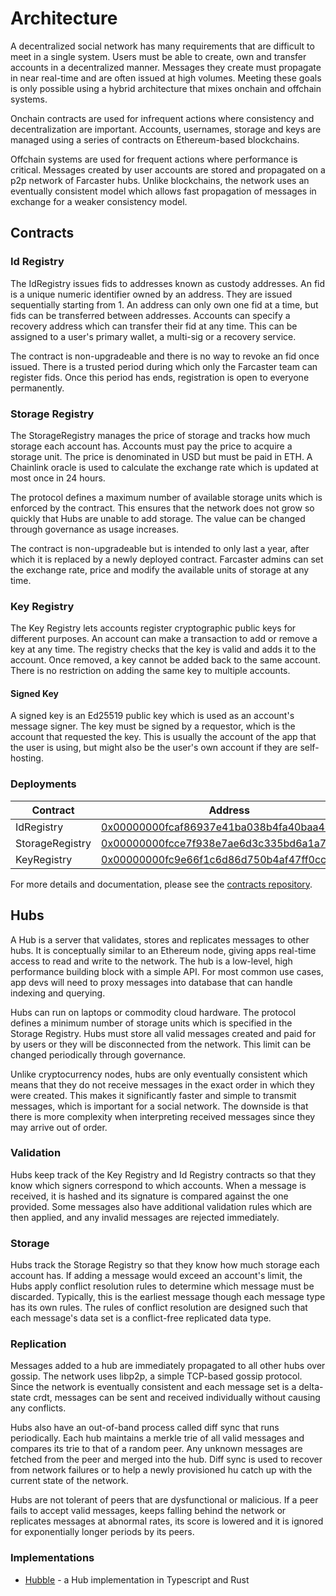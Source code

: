 # Architecture 

A decentralized social network has many requirements that are difficult to meet in a single system. Users must be able to create, own and transfer accounts in a decentralized manner. Messages they create must propagate in near real-time and are often issued at high volumes. Meeting these goals is only possible using a hybrid architecture that mixes onchain and offchain systems.

Onchain contracts are used for infrequent actions where consistency and decentralization are important. Accounts, usernames, storage and keys are managed using a series of contracts on Ethereum-based blockchains. 

Offchain systems are used for frequent actions where performance is critical. Messages created by user accounts are stored and propagated on a p2p network of Farcaster hubs. Unlike blockchains, the network uses an eventually consistent model which allows fast propagation of messages in exchange for a weaker consistency model. 

## Contracts

### Id Registry

The IdRegistry issues fids to addresses known as custody addresses. An fid is a unique numeric identifier  owned by an address. They are issued sequentially starting from 1. An address can only own one fid at a time, but fids can be transferred between addresses. Accounts can specify a recovery address which can transfer their fid at any time. This can be assigned to a user's primary wallet, a multi-sig or a recovery service.  

The contract is non-upgradeable and there is no way to revoke an fid once issued. There is a trusted period during which only the Farcaster team can register fids. Once this period has ends, registration is open to everyone permanently. 

### Storage Registry

The StorageRegistry manages the price of storage and tracks how much storage each account has. Accounts must pay the price to acquire a storage unit. The price is denominated in USD but must be paid in ETH. A Chainlink oracle is used to calculate the exchange rate which is updated at most once in 24 hours.

The protocol defines a maximum number of available storage units which is enforced by the contract. This ensures that the network does not grow so quickly that Hubs are unable to add storage. The value can be changed through governance as usage increases. 

The contract is non-upgradeable but is intended to only last a year, after which it is replaced by a newly deployed contract. Farcaster admins can set the exchange rate, price and modify the available units of storage at any time.

### Key Registry

The Key Registry lets accounts register cryptographic public keys for different purposes. An account can make a transaction to add or remove a key at any time. The registry checks that the key is valid and adds it to the account. Once removed, a key cannot be added back to the same account. There is no restriction on adding the same key to multiple accounts.

#### Signed Key

A signed key is an Ed25519 public key which is used as an account's message signer. The key must be signed by a requestor, which is the account that requested the key. This is usually the account of the app that the user is using, but might also be the user's own account if they are self-hosting.   

### Deployments

| Contract                  | Address                                                                                                                          |
| ------------------------- | -------------------------------------------------------------------------------------------------------------------------------- |
| IdRegistry                | [0x00000000fcaf86937e41ba038b4fa40baa4b780a](https://optimistic.etherscan.io/address/0x00000000fcaf86937e41ba038b4fa40baa4b780a) |
| StorageRegistry           | [0x00000000fcce7f938e7ae6d3c335bd6a1a7c593d](https://optimistic.etherscan.io/address/0x00000000fcce7f938e7ae6d3c335bd6a1a7c593d) |
| KeyRegistry               | [0x00000000fc9e66f1c6d86d750b4af47ff0cc343d](https://optimistic.etherscan.io/address/0x00000000fc9e66f1c6d86d750b4af47ff0cc343d) |

For more details and documentation, please see the [contracts repository](https://github.com/farcasterxyz/contracts/).

## Hubs 

A Hub is a server that validates, stores and replicates messages to other hubs. It is conceptually similar to an Ethereum node, giving apps real-time access to read and write to the network. The hub is a low-level, high performance building block with a simple API. For most common use cases, app devs will need to proxy messages into database that can handle indexing and querying. 

Hubs can run on laptops or commodity cloud hardware. The protocol defines a minimum number of storage units which is specified in the Storage Registry. Hubs must store all valid messages created and paid for by users or they will be disconnected from the network. This limit can be changed periodically through governance.

Unlike cryptocurrency nodes, hubs are only eventually consistent which means that they do not receive messages in the exact order in which they were created. This makes it significantly faster and simple to transmit messages, which is important for a social network. The downside is that there is more complexity when interpreting received messages since they may arrive out of order.   

### Validation

Hubs keep track of the Key Registry and Id Registry contracts so that they know which signers correspond to which accounts. When a message is received, it is hashed and its signature is compared against the one provided. Some messages also have additional validation rules which are then applied, and any invalid messages are rejected immediately. 

### Storage

Hubs track the Storage Registry so that they know how much storage each account has. If adding a message would exceed an account's limit, the Hubs apply conflict resolution rules to determine which message must be discarded. Typically, this is the earliest message though each message type has its own rules. The rules of conflict resolution are designed such that each message's data set is a conflict-free replicated data type.

### Replication 

Messages added to a hub are immediately propagated to all other hubs over gossip. The network uses libp2p, a simple TCP-based gossip protocol. Since the network is eventually consistent and each message set is a delta-state crdt, messages can be sent and received individually without causing any conflicts. 

Hubs also have an out-of-band process called diff sync that runs periodically. Each hub maintains a merkle trie of all valid messages and compares its trie to that of a random peer. Any unknown messages are fetched from the peer and merged into the hub. Diff sync is used to recover from network failures or to help a newly provisioned hu catch up with the current state of the network. 

Hubs are not tolerant of peers that are dysfunctional or malicious. If a peer fails to accept valid messages, keeps falling behind the network or replicates messages at abnormal rates, its score is lowered and it is ignored for exponentially longer periods by its peers.

### Implementations

- [Hubble](https://www.thehubble.xyz) - a Hub implementation in Typescript and Rust